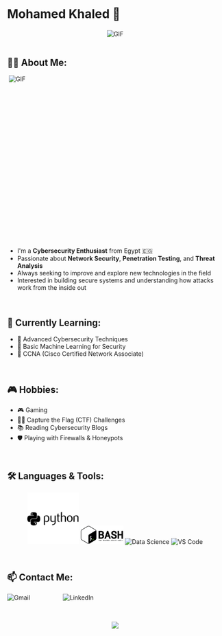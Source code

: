 # Mohamed Khaled 👋

<div align="center">
<img height="300" width="700" alt="GIF" align="center" src="https://media.giphy.com/media/26tn33aiTi1jkl6H6/giphy.gif">
</div>

</br>

## 👨‍💻 About Me:

<img height="400" width="500" alt="GIF" align="right" src="https://github.com/Xx-Ashutosh-xX/Xx-Ashutosh-xX/blob/master/assets/1936.gif">

- I'm a **Cybersecurity Enthusiast** from Egypt 🇪🇬  
- Passionate about **Network Security**, **Penetration Testing**, and **Threat Analysis**  
- Always seeking to improve and explore new technologies in the field  
- Interested in building secure systems and understanding how attacks work from the inside out

</br>

## 📘 Currently Learning:

- 🔐 Advanced Cybersecurity Techniques  
- 🧠 Basic Machine Learning for Security  
- 📡 CCNA (Cisco Certified Network Associate)

</br>

## 🎮 Hobbies:

- 🎮 Gaming  
- 👨‍💻 Capture the Flag (CTF) Challenges  
- 📚 Reading Cybersecurity Blogs  
- 🛡️ Playing with Firewalls & Honeypots

</br>

## 🛠️ Languages & Tools:

<p align="center">
  <img src="https://github.com/Xx-Ashutosh-xX/Xx-Ashutosh-xX/blob/master/assets/icons/python.png" alt="Python" width="120">
  <img src="https://github.com/Xx-Ashutosh-xX/Xx-Ashutosh-xX/blob/master/assets/icons/bash.png" alt="Bash" width="100">
  <img src="https://github.com/Xx-Ashutosh-xX/Xx-Ashutosh-xX/blob/master/assets/icons/datascience.png" alt="Data Science" width="180">
  <img src="https://github.com/Xx-Ashutosh-xX/Xx-Ashutosh-xX/blob/master/assets/icons/visualstudio_code.png" alt="VS Code" width="240">
</p>

</br>

## 📫 Contact Me:

<p>
<a href="mailto:engmohammedkhaled1@gmail.com">
  <img align="left" alt="Gmail" width="130" src="https://github.com/Xx-Ashutosh-xX/Xx-Ashutosh-xX/blob/master/assets/icons/gmail.png" />
</a>
<a href="https://www.linkedin.com/in/mohamed-khaled-al-azazy-873b2b243">
  <img align="left" alt="LinkedIn" width="150" src="https://github.com/Xx-Ashutosh-xX/Xx-Ashutosh-xX/blob/master/assets/icons/linkedin.png" />
</a>
</p>

</br>
</br>
</br>

<p align="center">  
  <a href="https://github.com/anuraghazra/github-readme-stats"> 
    <img src="https://github-readme-stats.vercel.app/api?username=m7medkhalid&show_icons=true&theme=radical"/>
  </a>
</p>

